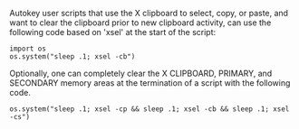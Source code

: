 Autokey user scripts that use the X clipboard to select, copy, or paste, and want to clear the clipboard prior to new clipboard activity, can use the following code based on 'xsel' at the start of the script:

```
import os
os.system("sleep .1; xsel -cb")

```

Optionally, one can completely clear the X CLIPBOARD, PRIMARY, and SECONDARY memory areas at the termination of a script with the following code.

```
os.system("sleep .1; xsel -cp && sleep .1; xsel -cb && sleep .1; xsel -cs")

```
